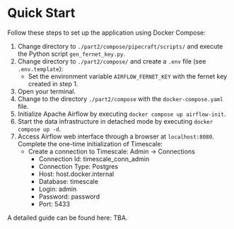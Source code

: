 # Quick Start
Follow these steps to set up the application using Docker Compose:
1. Change directory to `./part2/compose/pipecraft/scripts/` and execute the Python script `gen_fernet_key.py`.
2. Change directory to `./part2/compose/` and create a `.env` file (see `.env.template`):
   * Set the environment variable `AIRFLOW_FERNET_KEY` with the fernet key created in step 1.
3. Open your terminal.
4. Change to the directory ``./part2/compose`` with the ``docker-compose.yaml`` file.
5. Initialize Apache Airflow by executing ``docker compose up airflow-init``.
6. Start the data infrastructure in detached mode by executing ``docker compose up -d``.
7. Access Airflow web interface through a browser at ``localhost:8080``. Complete the one-time 
initialization of Timescale:
   - Create a connection to Timescale: Admin → Connections
     * Connection Id: timescale_conn_admin
     * Connection Type: Postgres
     * Host: host.docker.internal
     * Database: timescale
     * Login: admin
     * Password: password
     * Port: 5433

A detailed guide can be found here: TBA.
